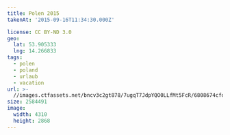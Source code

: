 ```yaml
---
title: Polen 2015
takenAt: '2015-09-16T11:34:30.000Z'

license: CC BY-ND 3.0
geo:
  lat: 53.905333
  lng: 14.266833
tags:
  - polen
  - poland
  - urlaub
  - vacation
url: >-
  //images.ctfassets.net/bncv3c2gt878/7ugqT7JdpYQO0LLfMt5FcR/6808674cfdf99af0b2108894c4379a60/polen-2015_25931832416_o
size: 2584491
image:
  width: 4310
  height: 2868
---
```

